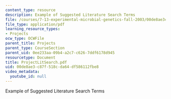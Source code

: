 ```yaml
---
content_type: resource
description: Example of Suggested Literature Search Terms
file: /courses/7-13-experimental-microbial-genetics-fall-2003/00de8ae3c87f518cda64df586112fbe8_ProjectLitSearch.pdf
file_type: application/pdf
learning_resource_types:
- Projects
ocw_type: OCWFile
parent_title: Projects
parent_type: CourseSection
parent_uid: 0ee233aa-09b4-a2c7-c626-7ddf6178d945
resourcetype: Document
title: ProjectLitSearch.pdf
uid: 00de8ae3-c87f-518c-da64-df586112fbe8
video_metadata:
  youtube_id: null
---
```

Example of Suggested Literature Search Terms